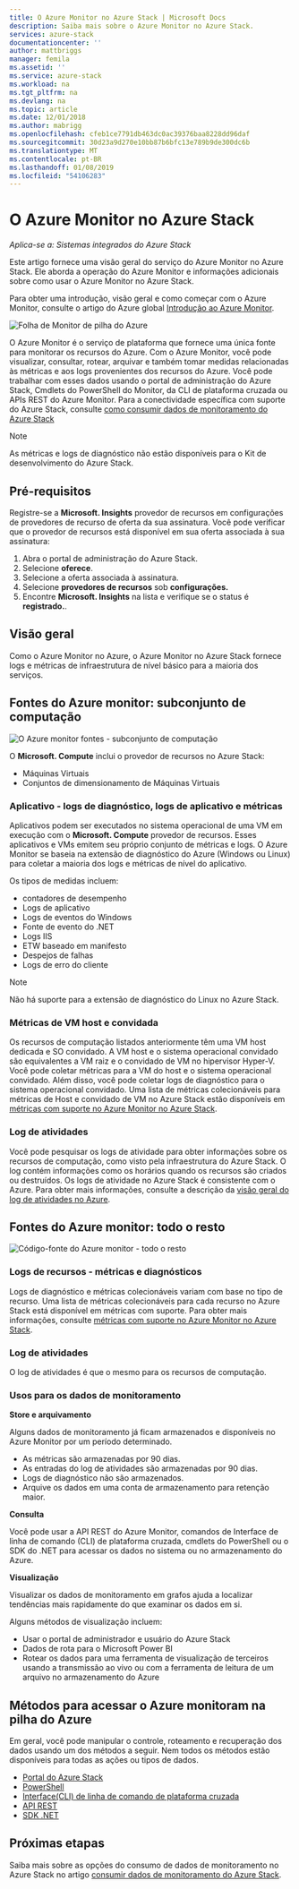 ```yaml
---
title: O Azure Monitor no Azure Stack | Microsoft Docs
description: Saiba mais sobre o Azure Monitor no Azure Stack.
services: azure-stack
documentationcenter: ''
author: mattbriggs
manager: femila
ms.assetid: ''
ms.service: azure-stack
ms.workload: na
ms.tgt_pltfrm: na
ms.devlang: na
ms.topic: article
ms.date: 12/01/2018
ms.author: mabrigg
ms.openlocfilehash: cfeb1ce7791db463dc0ac39376baa8228dd96daf
ms.sourcegitcommit: 30d23a9d270e10bb87b6bfc13e789b9de300dc6b
ms.translationtype: MT
ms.contentlocale: pt-BR
ms.lasthandoff: 01/08/2019
ms.locfileid: "54106283"
---
```

# <a name="azure-monitor-on-azure-stack"></a>O Azure Monitor no Azure Stack

*Aplica-se a: Sistemas integrados do Azure Stack*

Este artigo fornece uma visão geral do serviço do Azure Monitor no Azure Stack. Ele aborda a operação do Azure Monitor e informações adicionais sobre como usar o Azure Monitor no Azure Stack. 

Para obter uma introdução, visão geral e como começar com o Azure Monitor, consulte o artigo do Azure global [Introdução ao Azure Monitor](https://docs.microsoft.com/azure/monitoring-and-diagnostics/monitoring-get-started).

![Folha de Monitor de pilha do Azure](./media/azure-stack-metrics-azure-data/azs-monitor.png)

O Azure Monitor é o serviço de plataforma que fornece uma única fonte para monitorar os recursos do Azure. Com o Azure Monitor, você pode visualizar, consultar, rotear, arquivar e também tomar medidas relacionadas às métricas e aos logs provenientes dos recursos do Azure. Você pode trabalhar com esses dados usando o portal de administração do Azure Stack, Cmdlets do PowerShell do Monitor, da CLI de plataforma cruzada ou APIs REST do Azure Monitor. Para a conectividade específica com suporte do Azure Stack, consulte [como consumir dados de monitoramento do Azure Stack](azure-stack-metrics-monitor.md)

> [!Note]  
As métricas e logs de diagnóstico não estão disponíveis para o Kit de desenvolvimento do Azure Stack.

## <a name="prerequisites"></a>Pré-requisitos

Registre-se a **Microsoft. Insights** provedor de recursos em configurações de provedores de recurso de oferta da sua assinatura. Você pode verificar que o provedor de recursos está disponível em sua oferta associada à sua assinatura:

1. Abra o portal de administração do Azure Stack.
2. Selecione **oferece**.
3. Selecione a oferta associada à assinatura.
4. Selecione **provedores de recursos** sob **configurações.** 
5. Encontre **Microsoft. Insights** na lista e verifique se o status é **registrado.**.

## <a name="overview"></a>Visão geral

Como o Azure Monitor no Azure, o Azure Monitor no Azure Stack fornece logs e métricas de infraestrutura de nível básico para a maioria dos serviços.

## <a name="azure-monitor-sources-compute-subset"></a>Fontes do Azure monitor: subconjunto de computação

![O Azure monitor fontes - subconjunto de computação](media//azure-stack-metrics-azure-data/azs-monitor-computersubset.png)

O **Microsoft. Compute** inclui o provedor de recursos no Azure Stack:
 - Máquinas Virtuais 
 - Conjuntos de dimensionamento de Máquinas Virtuais

### <a name="application---diagnostics-logs-application-logs-and-metrics"></a>Aplicativo - logs de diagnóstico, logs de aplicativo e métricas

Aplicativos podem ser executados no sistema operacional de uma VM em execução com o **Microsoft. Compute** provedor de recursos. Esses aplicativos e VMs emitem seu próprio conjunto de métricas e logs. O Azure Monitor se baseia na extensão de diagnóstico do Azure (Windows ou Linux) para coletar a maioria dos logs e métricas de nível do aplicativo. 

Os tipos de medidas incluem:
 - contadores de desempenho
 - Logs de aplicativo
 - Logs de eventos do Windows
 - Fonte de evento do .NET
 - Logs IIS
 - ETW baseado em manifesto
 - Despejos de falhas
 - Logs de erro do cliente

> [!Note]  
> Não há suporte para a extensão de diagnóstico do Linux no Azure Stack.

### <a name="host-and-guest-vm-metrics"></a>Métricas de VM host e convidada

Os recursos de computação listados anteriormente têm uma VM host dedicada e SO convidado. A VM host e o sistema operacional convidado são equivalentes a VM raiz e o convidado de VM no hipervisor Hyper-V. Você pode coletar métricas para a VM do host e o sistema operacional convidado. Além disso, você pode coletar logs de diagnóstico para o sistema operacional convidado. Uma lista de métricas colecionáveis para métricas de Host e convidado de VM no Azure Stack estão disponíveis em [métricas com suporte no Azure Monitor no Azure Stack](azure-stack-metrics-supported.md). 

### <a name="activity-log"></a>Log de atividades

Você pode pesquisar os logs de atividade para obter informações sobre os recursos de computação, como visto pela infraestrutura do Azure Stack. O log contém informações como os horários quando os recursos são criados ou destruídos. Os logs de atividade no Azure Stack é consistente com o Azure. Para obter mais informações, consulte a descrição da [visão geral do log de atividades no Azure](https://docs.microsoft.com/azure/monitoring-and-diagnostics/monitoring-overview-activity-logs). 


## <a name="azure-monitor-sources-everything-else"></a>Fontes do Azure monitor: todo o resto

![Código-fonte do Azure monitor - todo o resto](media//azure-stack-metrics-azure-data/azs-monitor-othersubset.png)

### <a name="resources---metrics-and-diagnostics-logs"></a>Logs de recursos - métricas e diagnósticos

Logs de diagnóstico e métricas colecionáveis variam com base no tipo de recurso. Uma lista de métricas colecionáveis para cada recurso no Azure Stack está disponível em métricas com suporte. Para obter mais informações, consulte [métricas com suporte no Azure Monitor no Azure Stack](azure-stack-metrics-supported.md).

### <a name="activity-log"></a>Log de atividades

O log de atividades é que o mesmo para os recursos de computação. 

### <a name="uses-for-monitoring-data"></a>Usos para os dados de monitoramento

**Store e arquivamento**  

Alguns dados de monitoramento já ficam armazenados e disponíveis no Azure Monitor por um período determinado. 
 - As métricas são armazenadas por 90 dias. 
 - As entradas do log de atividades são armazenadas por 90 dias. 
 - Logs de diagnóstico não são armazenados.
 - Arquive os dados em uma conta de armazenamento para retenção maior.

**Consulta**  

Você pode usar a API REST do Azure Monitor, comandos de Interface de linha de comando (CLI) de plataforma cruzada, cmdlets do PowerShell ou o SDK do .NET para acessar os dados no sistema ou no armazenamento do Azure. 

**Visualização**

Visualizar os dados de monitoramento em grafos ajuda a localizar tendências mais rapidamente do que examinar os dados em si. 

Alguns métodos de visualização incluem:
 - Usar o portal de administrador e usuário do Azure Stack
 - Dados de rota para o Microsoft Power BI
 - Rotear os dados para uma ferramenta de visualização de terceiros usando a transmissão ao vivo ou com a ferramenta de leitura de um arquivo no armazenamento do Azure

## <a name="methods-of-accessing-azure-monitor-on-azure-stack"></a>Métodos para acessar o Azure monitoram na pilha do Azure

Em geral, você pode manipular o controle, roteamento e recuperação dos dados usando um dos métodos a seguir. Nem todos os métodos estão disponíveis para todas as ações ou tipos de dados.

 - [Portal do Azure Stack](https://docs.microsoft.com/azure/azure-stack/user/azure-stack-use-portal)
 - [PowerShell](https://docs.microsoft.com/azure/monitoring-and-diagnostics/insights-powershell-samples)
 - [Interface(CLI) de linha de comando de plataforma cruzada](https://docs.microsoft.com/azure/monitoring-and-diagnostics/insights-cli-samples)
 - [API REST](https://docs.microsoft.com/rest/api/monitor)
 - [SDK .NET](https://www.nuget.org/packages/Microsoft.Azure.Management.Monitor)

## <a name="next-steps"></a>Próximas etapas

Saiba mais sobre as opções do consumo de dados de monitoramento no Azure Stack no artigo [consumir dados de monitoramento do Azure Stack](azure-stack-metrics-monitor.md).
